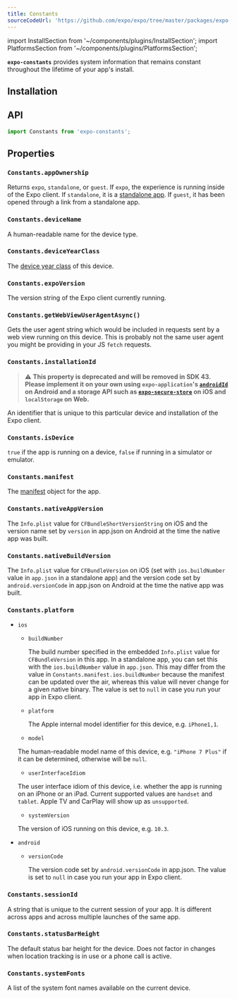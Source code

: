 ```yaml
---
title: Constants
sourceCodeUrl: 'https://github.com/expo/expo/tree/master/packages/expo-constants'
---
```


import InstallSection from '~/components/plugins/InstallSection';
import PlatformsSection from '~/components/plugins/PlatformsSection';

**`expo-constants`** provides system information that remains constant throughout the lifetime of your app's install.

<PlatformsSection android emulator ios simulator web />

## Installation

<InstallSection packageName="expo-constants" />

## API

```js
import Constants from 'expo-constants';
```

## Properties

### `Constants.appOwnership`

Returns `expo`, `standalone`, or `guest`. If `expo`, the experience is running inside of the Expo client. If `standalone`, it is a [standalone app](../../../distribution/building-standalone-apps.md). If `guest`, it has been opened through a link from a standalone app.

### `Constants.deviceName`

A human-readable name for the device type.

### `Constants.deviceYearClass`

The [device year class](https://github.com/facebook/device-year-class) of this device.

### `Constants.expoVersion`

The version string of the Expo client currently running.

### `Constants.getWebViewUserAgentAsync()`

Gets the user agent string which would be included in requests sent by a web view running on this device. This is probably not the same user agent you might be providing in your JS `fetch` requests.

### `Constants.installationId`

> ⚠️ **This property is deprecated and will be removed in SDK 43. Please implement it on your own using `expo-application`'s [`androidId`](application.md#applicationandroidid) on Android and a storage API such as [`expo-secure-store`](securestore.md) on iOS and `localStorage` on Web.**

An identifier that is unique to this particular device and installation of the Expo client.

### `Constants.isDevice`

`true` if the app is running on a device, `false` if running in a simulator or emulator.

### `Constants.manifest`

The [manifest](../../../workflow/how-expo-works.md#expo-manifest) object for the app.

### `Constants.nativeAppVersion`

The `Info.plist` value for `CFBundleShortVersionString` on iOS and the version name set by `version` in app.json on Android at the time the native app was built.

### `Constants.nativeBuildVersion`

The `Info.plist` value for `CFBundleVersion` on iOS (set with `ios.buildNumber` value in `app.json` in a standalone app) and the version code set by `android.versionCode` in app.json on Android at the time the native app was built.

### `Constants.platform`

- `ios`

  - `buildNumber`

    The build number specified in the embedded `Info.plist` value for `CFBundleVersion` in this app.
    In a standalone app, you can set this with the `ios.buildNumber` value in `app.json`. This
    may differ from the value in `Constants.manifest.ios.buildNumber` because the manifest
    can be updated over the air, whereas this value will never change for a given native binary.
    The value is set to `null` in case you run your app in Expo client.

  - `platform`

    The Apple internal model identifier for this device, e.g. `iPhone1,1`.

  - `model`

  The human-readable model name of this device, e.g. `"iPhone 7 Plus"` if it can be determined, otherwise will be `null`.

  - `userInterfaceIdiom`

  The user interface idiom of this device, i.e. whether the app is running on an iPhone or an iPad. Current supported values are `handset` and `tablet`. Apple TV and CarPlay will show up as `unsupported`.

  - `systemVersion`

  The version of iOS running on this device, e.g. `10.3`.

- `android`

  - `versionCode`

    The version code set by `android.versionCode` in app.json.
    The value is set to `null` in case you run your app in Expo client.

### `Constants.sessionId`

A string that is unique to the current session of your app. It is different across apps and across multiple launches of the same app.

### `Constants.statusBarHeight`

The default status bar height for the device. Does not factor in changes when location tracking is in use or a phone call is active.

### `Constants.systemFonts`

A list of the system font names available on the current device.
